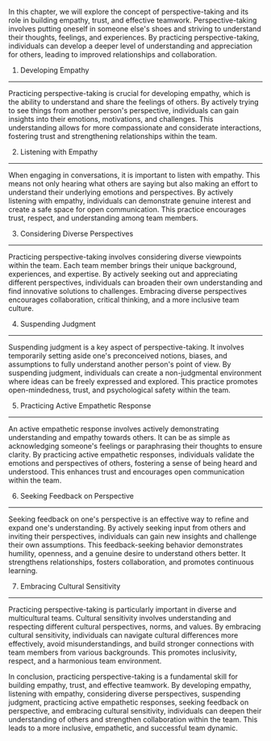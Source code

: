 
In this chapter, we will explore the concept of perspective-taking and its role in building empathy, trust, and effective teamwork. Perspective-taking involves putting oneself in someone else's shoes and striving to understand their thoughts, feelings, and experiences. By practicing perspective-taking, individuals can develop a deeper level of understanding and appreciation for others, leading to improved relationships and collaboration.

1. Developing Empathy
---------------------

Practicing perspective-taking is crucial for developing empathy, which is the ability to understand and share the feelings of others. By actively trying to see things from another person's perspective, individuals can gain insights into their emotions, motivations, and challenges. This understanding allows for more compassionate and considerate interactions, fostering trust and strengthening relationships within the team.

2. Listening with Empathy
-------------------------

When engaging in conversations, it is important to listen with empathy. This means not only hearing what others are saying but also making an effort to understand their underlying emotions and perspectives. By actively listening with empathy, individuals can demonstrate genuine interest and create a safe space for open communication. This practice encourages trust, respect, and understanding among team members.

3. Considering Diverse Perspectives
-----------------------------------

Practicing perspective-taking involves considering diverse viewpoints within the team. Each team member brings their unique background, experiences, and expertise. By actively seeking out and appreciating different perspectives, individuals can broaden their own understanding and find innovative solutions to challenges. Embracing diverse perspectives encourages collaboration, critical thinking, and a more inclusive team culture.

4. Suspending Judgment
----------------------

Suspending judgment is a key aspect of perspective-taking. It involves temporarily setting aside one's preconceived notions, biases, and assumptions to fully understand another person's point of view. By suspending judgment, individuals can create a non-judgmental environment where ideas can be freely expressed and explored. This practice promotes open-mindedness, trust, and psychological safety within the team.

5. Practicing Active Empathetic Response
----------------------------------------

An active empathetic response involves actively demonstrating understanding and empathy towards others. It can be as simple as acknowledging someone's feelings or paraphrasing their thoughts to ensure clarity. By practicing active empathetic responses, individuals validate the emotions and perspectives of others, fostering a sense of being heard and understood. This enhances trust and encourages open communication within the team.

6. Seeking Feedback on Perspective
----------------------------------

Seeking feedback on one's perspective is an effective way to refine and expand one's understanding. By actively seeking input from others and inviting their perspectives, individuals can gain new insights and challenge their own assumptions. This feedback-seeking behavior demonstrates humility, openness, and a genuine desire to understand others better. It strengthens relationships, fosters collaboration, and promotes continuous learning.

7. Embracing Cultural Sensitivity
---------------------------------

Practicing perspective-taking is particularly important in diverse and multicultural teams. Cultural sensitivity involves understanding and respecting different cultural perspectives, norms, and values. By embracing cultural sensitivity, individuals can navigate cultural differences more effectively, avoid misunderstandings, and build stronger connections with team members from various backgrounds. This promotes inclusivity, respect, and a harmonious team environment.

In conclusion, practicing perspective-taking is a fundamental skill for building empathy, trust, and effective teamwork. By developing empathy, listening with empathy, considering diverse perspectives, suspending judgment, practicing active empathetic responses, seeking feedback on perspective, and embracing cultural sensitivity, individuals can deepen their understanding of others and strengthen collaboration within the team. This leads to a more inclusive, empathetic, and successful team dynamic.
